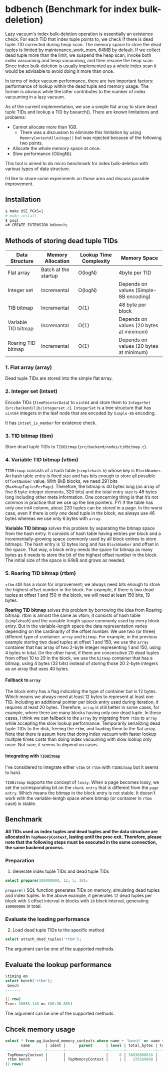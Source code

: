 # bdbench (Benchmark for index bulk-deletion)

Lazy vacuum's index bulk-deletion operation is essentially an existence check. For each TID that index tuple points to, we check if there is dead tuple TID corrected during heap scan. The memory space to store the dead tuples is limited by maintenance_work_mem, 64MB by default. If we collect dead tuple more than the limit, we suspend the heap scan, invoke both index vacuuming and heap vacuuming, and then resume the heap scan. Since index bulk-deletion is usually implemented as a whole index scan it would be advisable to avoid doing it more than once.

In terms of index vacuum performance, there are two important factors: performance of lookup within the dead tuple and memory usage. The former is obvious while the latter contributes to the number of index vacuuming in a lazy vacuum.

As of the current implementation, we use a simple flat array to store dead tuple TIDs and lookup a TID by bsearch(). There are known limitations and problems:

* Cannot allocate more than 1GB.
  * There was a discussion to eliminate this limitation by using `MemoryContextAllocHuge()` but was rejected because of the following two points.
* Allocate the whole memory space at once.
* Slow performance (O(logN)).

This tool is aimed to do micro benchmark for index bulk-deletion with various types of data structure.

I’d like to share some experiments on those area and discuss possible improvement.

## Installation

```bash
$ make USE_PGXS=1
# make install
$ psql
=# CREATE EXTENSION bdbench;
```

## Methods of storing dead tuple TIDs

| Data Structure      | Memory Allocation    | Lookup Time Complexity | Memory Space                            |
|---------------------|----------------------|------------------------|-----------------------------------------|
| Flat array          | Batch at the startup | O(logN)                | 4byte per TID                           |
| Integer set         | Incremental          | O(logN)                | Depends on values (Simple-8B encoding)  |
| TIB bitmap          | Incremental          | O(1)                   | 48 byte per block                       |
| Variable TID bitmap | Incremantal          | O(1)                   | Depends on values (20 bytes at minimum) |
| Roaring TID bitmap  | Incremental          | O(1)                   | Depends on values (20 bytes at minimum) |

### 1. Flat array (array)

Dead tuple TIDs are stored into the simple flat array.

### 2. Integer set (intset)

Encode TIDs (`ItemPointerData`) to `uint64` and store them to `IntegerSet` (`src/backend/lib/integerset.c`). `IntegerSet` is a tree structure that has `uint64` integers in the leaf node that are encoded by `Simple-8b` encoding.

It has `intset_is_member` for existence check.

### 3. TID bitmap (tbm)

Store dead tuple TIDs to `TIDBitmap` (`src/backend/nodes/tidbitmap.c`).

### 4. Variable TID bitmap (vtbm)

`TIDBitmap` consists of a hash table (`simplehash.h`) whose key is `BlockNumber`. An hash table entry is fixed size and has bits enough to store all possible `OffsetNumber` value. With 8kB blocks, we need 291 bits (`MaxHeapTuplesPerPage`). Therefore, the bitmap is 40 bytes long (an array of five 8 byte-integer elements, 320 bits) and the total entry size is 46 bytes long including other meta information. One concerning thing is that it’s not common in practice that we use up the line pointers. FYI if the table has only one int4 column, about 220 tuples can be stored in a page. In the worst case, even if there is only one dead tuple in the block, we always use 46 bytes whereas we use only 6 bytes with `array`.

**Variable TID bitmap** solves this problem by separating the bitmap space from the hash entry. It consists of hash table having entries per block and a incrementally-growing space commonly used by all block entires to store bitmaps. The hash entry is 12 bytes long and has `BlockNumber` and offset in the space. That way, a block entry needs the space for bitmap as many bytes as it needs to store the bit of the highest offset number in the block. The initial size of the space is 64kB and grows as needed.

### 5. Roaring TID bitmap (rtbm)

`vtbm` still has a room for improvement; we always need bits enough to store the highest offset number in the block. For example, if there is two dead tuples at offset 1 and 150 in the block, we will need at least 150 bits, 19 bytes.

**Roaring TID bitmap** solves this problem by borrowing the idea from Roaring bitmap. rtbm is almost the same as vtbm; it consists of hash table (`simplehash`) and the variable-length space commonly used by every block entry.  But in the variable-length space the data representation varies depending on the cardinarity of the offset number.  We use two (or three) different type of container: `array` and `bitmap`. For example, in the previous example storing two dead tuples at offset 1 and 150, we use the `array` container that has array of two 2-byte integer representing 1 and 150, using 4 bytes in total. On the other hand, if there are concecutive 20 dead tuples from offset 10 to 29 in the block, we use the `bitmap` container that has a bitmap, using 4 bytes (32 bits) instead of storing those 20 2-byte integers as an array that uses 40 bytes.

#### Fallback to `array`

The block entry has a flag indicating the type of container but is 12 bytes. Which means we always need at least 12 bytes to represent at least one TID. Including an additional pointer per block entry used during iteration, it requires at least 20 bytes. Therefore, `array` is still better in some cases, for example, where there are many blocks having only one dead tuple. In those cases, I think we can fallback to the `array` by migrating from `rtbm` to `array` while accepting the slow lookup performance. Temporarily serializing dead tuple TIDs to the disk, freeing the `rtbm`, and loading them to the flat array. Note that there is assum here that doing index vacuum with faster lookup multiple times costs than doing index vacuuming with slow lookup only once. Not sure, it seems to depend on cases.

#### Integrating with `TIDBitmap`

I've considered to integrate either `vtbm` or `rtbm` with `TIDBitmap` but it seems to hard.

`TIDBitmap` supports the concept of `lossy`. When a page becomes lossy, we set the corresponding bit on the `chunk entry` that is different from the `page entry`. Which means the bitmap in the block entry is not stable. It doesn't work with the variable-lentgh space where bitmap (or container in `rtbm` case) is stable.

## Benchmark

**All TIDs used as index tuples and dead tuples and the data structure are allocated in `TopMemoryContext`, lasting until the proc exit. Therefore, please note that the following steps must be executed in the same connection, the same backend process.**

### Preparation

1. Generate index tuple TIDs and dead tuple TIDs

```sql
select prepare(100000000, 12, 5, 10);
```

`prepare()` SQL function generates TIDs on memory, simulating dead tuples and index tuples. In the above example, it generates `12` dead tuples per block with `5` offset interval in blocks with `10` block interval, generating `100000000` in total.

### Evaluate the loading performance

2. Load dead tuple TIDs to the specific method

```sql
select attach_dead_tuples('rtbm');
```

The argument can be one of the supported methods.

## Evaluate the lookup performance

```sql
\timing on
select bench('rtbm');
 bench
-------

(1 row)
Time: 38685.140 ms (00:38.685)
```

The argument can be one of the supported methods.

## Chcek memory usage

```sql
select * from pg_backend_memory_contexts where name ~ 'bench' or name = 'TopMemoryContext' order by name;
       name       | ident |      parent      | level | total_bytes | total_nblocks | free_bytes | free_chunks | used_bytes
------------------+-------+------------------+-------+-------------+---------------+------------+-------------+-------------
 TopMemoryContext |       |                  |     0 | 36036068816 |             7 |      12952 |           5 | 36036055864
 rtbm bench       |       | TopMemoryContext |     1 |   335569008 |             4 |      24112 |           6 |   335544896
(2 rows)
```
